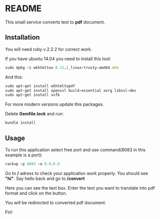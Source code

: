 # README

This small service converts text to **pdf** document.

## Installation

You will need ruby v.2.2.2 for correct work. 

If you have ubuntu 14.04 you need to install this tool:

```ruby
sudo dpkg -i wkhtmltox-0.12.2_linux-trusty-amd64.deb
```

And this:

```ruby
sudo apt-get install wkhtmltopdf
sudo apt-get install openssl build-essential xorg libssl-dev
sudo apt-get install xvfb
```

For more modern versions update this packages.

Delete **Gemfile.lock** and run:

```ruby
bundle install
```

## Usage

To run this application select free port and use command(8083 in this example is a port):

```ruby
rackup -p 8083 -o 0.0.0.0
```

Go to **/** adress to check your application work properly. You should see **"hi"**. Say hello back and go to **/convert**

Here you can see the text box. Enter the text you want to translate into pdf format and click on the button.

You will be redirected to converted pdf document.

Fin!
